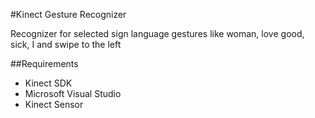 #Kinect Gesture Recognizer

Recognizer for selected sign language gestures like woman, love
good, sick, I and swipe to the left

##Requirements
* Kinect SDK
* Microsoft Visual Studio
* Kinect Sensor


